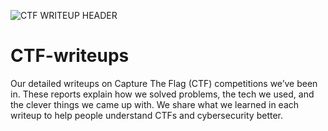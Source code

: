 ![CTF WRITEUP HEADER](https://github.com/user-attachments/assets/6fd9a6c5-311f-4812-8b81-91781577eb79)

 # CTF-writeups
Our detailed writeups on Capture The Flag (CTF) competitions we’ve been in. These reports explain how we solved problems, the tech we used, and the clever things we came up with. We share what we learned in each writeup to help people understand CTFs and cybersecurity better. 
